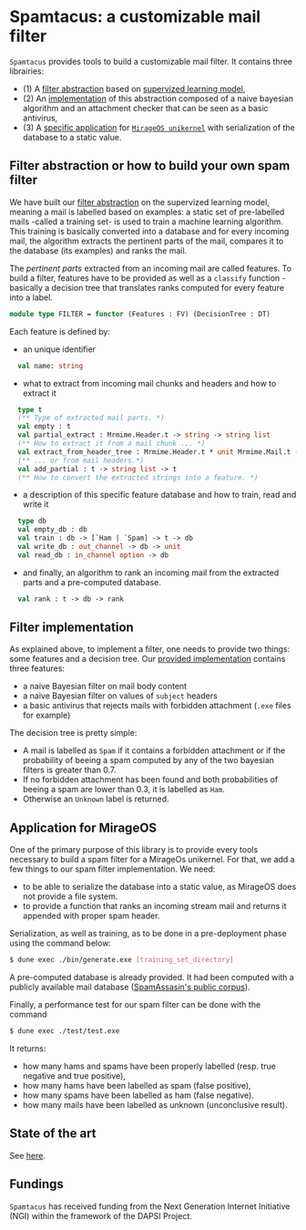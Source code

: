 # Spamtacus: a customizable mail filter

`Spamtacus` provides tools to build a customizable mail filter. It
contains three librairies:

- (1) A [filter abstraction](https://github.com/lyrm/spamtacus/tree/main/lib) based on [supervized learning
model](https://en.wikipedia.org/wiki/Supervised_learning),
- (2) An [implementation](https://github.com/lyrm/spamtacus/tree/main/bayesian_filter) of this abstraction composed of a naive bayesian algorithm and
an attachment checker that can be seen as a basic antivirus,
- (3) A [specific application](https://github.com/lyrm/spamtacus/tree/main/mirage) for [`MirageOS
unikernel`](https://github.com/dinosaure/ptt/tree/master/unikernel/spamfilter)
with serialization of the database to a static value.

## Filter abstraction or how to build your own spam filter

We have built our [filter
abstraction](https://github.com/lyrm/spamtacus/tree/main/lib) on the
supervized learning model, meaning a mail is labelled based on
examples: a static set of pre-labelled mails -called a training set-
is used to train a machine learning algorithm. This training is
basically converted into a database and for every incoming mail, the
algorithm extracts the pertinent parts of the mail, compares it to the
database (its examples) and ranks the mail.

The *pertinent parts* extracted from an incoming mail are called
features. To build a filter, features have to be provided as well as a
`classify` function -basically a decision tree that translates ranks
computed for every feature into a label.

```ocaml
module type FILTER = functor (Features : FV) (DecisionTree : DT)
```

Each feature is defined by:
- an unique identifier
```ocaml
  val name: string
```

- what to extract from incoming mail chunks and headers and how to extract it
```ocaml
  type t
  (** Type of extracted mail parts. *)
  val empty : t
  val partial_extract : Mrmime.Header.t -> string -> string list
  (** How to extract it from a mail chunk ... *)
  val extract_from_header_tree : Mrmime.Header.t * unit Mrmime.Mail.t -> t
  (** ... or from mail headers.*)
  val add_partial : t -> string list -> t
  (** How to convert the extracted strings into a feature. *)
```

- a description of this specific feature database and how to train, read and write it
```ocaml
  type db
  val empty_db : db
  val train : db -> [`Ham | `Spam] -> t -> db
  val write_db : out_channel -> db -> unit
  val read_db : in_channel option -> db
```
- and finally, an algorithm to rank an incoming mail from the extracted parts and a pre-computed database.
```ocaml
  val rank : t -> db -> rank
```

## Filter implementation

As explained above, to implement a filter, one needs to provide two things: some features and a
decision tree. Our [provided implementation](https://github.com/lyrm/spamtacus/tree/main/bayesian_filter) contains three features:
- a naive Bayesian filter on mail body content
- a naive Bayesian filter on values of `subject` headers
- a basic antivirus that rejects mails with forbidden attachment (`.exe` files for example)

The decision tree is pretty simple:
- A mail is labelled as `Spam` if it contains a forbidden attachment or if the probability of beeing a spam computed by any of the two bayesian filters is greater than 0.7.
- If no forbidden attachment has been found and both probabilities of beeing a spam are lower than 0.3, it is labelled as `Ham`.
- Otherwise an `Unknown` label is returned.
 
## Application for MirageOS

One of the primary purpose of this library is to provide every tools
necessary to build a spam filter for a MirageOs unikernel. For that,
we add a few things to our spam filter implementation. We need:
- to be able to serialize the database into a static value, as
MirageOS does not provide a file system.
- to provide a function that ranks an incoming stream mail and
  returns it appended with proper spam header.

Serialization, as well as training, as to be done in a pre-deployment
phase using the command below:
```sh
$ dune exec ./bin/generate.exe [training_set_directory]
```
A pre-computed database is already provided. It had been computed with
a publicly available mail database ([SpamAssasin's public
corpus](https://spamassassin.apache.org/old/publiccorpus/readme.html)).

Finally, a performance test for our spam filter can be done with the command 
```sh
$ dune exec ./test/test.exe
```
It returns:
- how many hams and spams have been properly labelled (resp. true negative and true positive),
- how many hams have been labelled as spam (false positive),
- how many spams have been labelled as ham (false negative).
- how many mails have been labelled as unknown (unconclusive result).

## State of the art
See [here](soa.md).
## Fundings
`Spamtacus` has received funding from the Next Generation Internet Initiative
(NGI) within the framework of the DAPSI Project.
